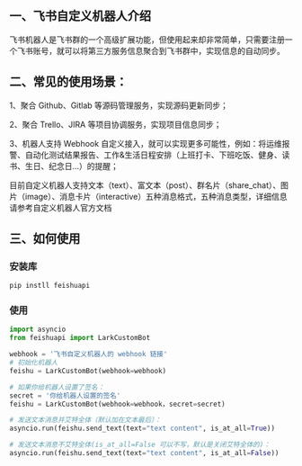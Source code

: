 ## 一、飞书自定义机器人介绍

飞书机器人是飞书群的一个高级扩展功能，但使用起来却非常简单，只需要注册一个飞书账号，就可以将第三方服务信息聚合到飞书群中，实现信息的自动同步。

## 二、常见的使用场景：

1、聚合 Github、Gitlab 等源码管理服务，实现源码更新同步；

2、聚合 Trello、JIRA 等项目协调服务，实现项目信息同步；

3、机器人支持 Webhook 自定义接入，就可以实现更多可能性，例如：将运维报警、自动化测试结果报告、工作&生活日程安排（上班打卡、下班吃饭、健身、读书、生日、纪念日...）的提醒；

目前自定义机器人支持文本（text）、富文本（post）、群名片（share_chat）、图片（image）、消息卡片（interactive）五种消息格式，五种消息类型，详细信息请参考自定义机器人官方文档

## 三、如何使用

### 安装库
```cmd
pip instll feishuapi
```


### 使用
```python
import asyncio
from feishuapi import LarkCustomBot

webhook = '飞书自定义机器人的 webhook 链接'
# 初始化机器人
feishu = LarkCustomBot(webhook=webhook)

# 如果你给机器人设置了签名：
secret = '你给机器人设置的签名'
feishu = LarkCustomBot(webhook=webhook，secret=secret)

# 发送文本消息并艾特全体（默认加在文本最后）：
asyncio.run(feishu.send_text(text="text content", is_at_all=True))

# 发送文本消息不艾特全体(is_at_all=False 可以不写，默认是关闭艾特全体的)：
asyncio.run(feishu.send_text(text="text content", is_at_all=False))
```


